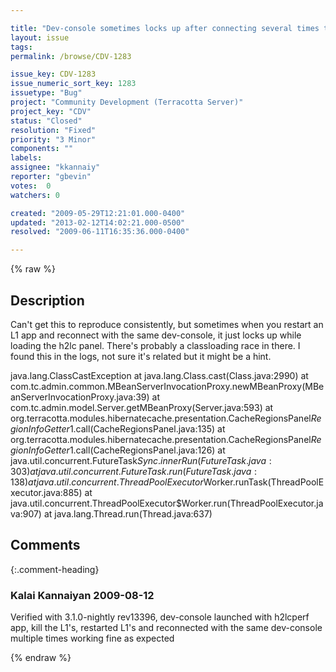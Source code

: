 ```yaml
---

title: "Dev-console sometimes locks up after connecting several times to an application with h2lc tim"
layout: issue
tags: 
permalink: /browse/CDV-1283

issue_key: CDV-1283
issue_numeric_sort_key: 1283
issuetype: "Bug"
project: "Community Development (Terracotta Server)"
project_key: "CDV"
status: "Closed"
resolution: "Fixed"
priority: "3 Minor"
components: ""
labels: 
assignee: "kkannaiy"
reporter: "gbevin"
votes:  0
watchers: 0

created: "2009-05-29T12:21:01.000-0400"
updated: "2013-02-12T14:02:21.000-0500"
resolved: "2009-06-11T16:35:36.000-0400"

---
```




{% raw %}



## Description

<div markdown="1" class="description">

Can't get this to reproduce consistently, but sometimes when you restart an L1 app and reconnect with the same dev-console, it just locks up while loading the h2lc panel. There's probably a classloading race in there. I found this in the logs, not sure it's related but it might be a hint.

java.lang.ClassCastException
	at java.lang.Class.cast(Class.java:2990)
	at com.tc.admin.common.MBeanServerInvocationProxy.newMBeanProxy(MBeanServerInvocationProxy.java:39)
	at com.tc.admin.model.Server.getMBeanProxy(Server.java:593)
	at org.terracotta.modules.hibernatecache.presentation.CacheRegionsPanel$RegionInfoGetter$1.call(CacheRegionsPanel.java:135)
	at org.terracotta.modules.hibernatecache.presentation.CacheRegionsPanel$RegionInfoGetter$1.call(CacheRegionsPanel.java:126)
	at java.util.concurrent.FutureTask$Sync.innerRun(FutureTask.java:303)
	at java.util.concurrent.FutureTask.run(FutureTask.java:138)
	at java.util.concurrent.ThreadPoolExecutor$Worker.runTask(ThreadPoolExecutor.java:885)
	at java.util.concurrent.ThreadPoolExecutor$Worker.run(ThreadPoolExecutor.java:907)
	at java.lang.Thread.run(Thread.java:637)



</div>

## Comments


{:.comment-heading}
### **Kalai Kannaiyan** <span class="date">2009-08-12</span>

<div markdown="1" class="comment">

Verified with 3.1.0-nightly rev13396, 
dev-console launched with h2lcperf app, 
kill the L1's, 
restarted L1's and reconnected with the same dev-console multiple times
working fine as expected

</div>



{% endraw %}
